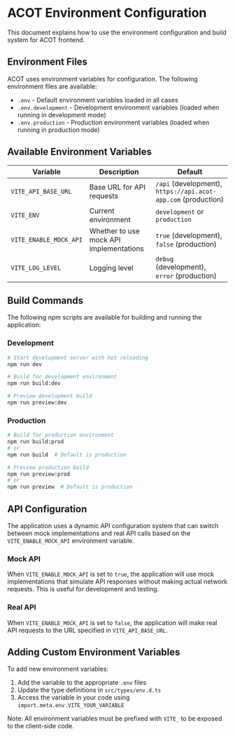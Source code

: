 # ACOT Environment Configuration

This document explains how to use the environment configuration and build system for ACOT frontend.

## Environment Files

ACOT uses environment variables for configuration. The following environment files are available:

- `.env` - Default environment variables loaded in all cases
- `.env.development` - Development environment variables (loaded when running in development mode)
- `.env.production` - Production environment variables (loaded when running in production mode)

## Available Environment Variables

| Variable | Description | Default |
|----------|-------------|---------|
| `VITE_API_BASE_URL` | Base URL for API requests | `/api` (development), `https://api.acot-app.com` (production) |
| `VITE_ENV` | Current environment | `development` or `production` |
| `VITE_ENABLE_MOCK_API` | Whether to use mock API implementations | `true` (development), `false` (production) |
| `VITE_LOG_LEVEL` | Logging level | `debug` (development), `error` (production) |

## Build Commands

The following npm scripts are available for building and running the application:

### Development

```bash
# Start development server with hot reloading
npm run dev

# Build for development environment
npm run build:dev

# Preview development build
npm run preview:dev
```

### Production

```bash
# Build for production environment
npm run build:prod
# or
npm run build  # Default is production

# Preview production build
npm run preview:prod
# or
npm run preview  # Default is production
```

## API Configuration

The application uses a dynamic API configuration system that can switch between mock implementations and real API calls based on the `VITE_ENABLE_MOCK_API` environment variable.

### Mock API

When `VITE_ENABLE_MOCK_API` is set to `true`, the application will use mock implementations that simulate API responses without making actual network requests. This is useful for development and testing.

### Real API

When `VITE_ENABLE_MOCK_API` is set to `false`, the application will make real API requests to the URL specified in `VITE_API_BASE_URL`.

## Adding Custom Environment Variables

To add new environment variables:

1. Add the variable to the appropriate `.env` files
2. Update the type definitions in `src/types/env.d.ts`
3. Access the variable in your code using `import.meta.env.VITE_YOUR_VARIABLE`

Note: All environment variables must be prefixed with `VITE_` to be exposed to the client-side code. 